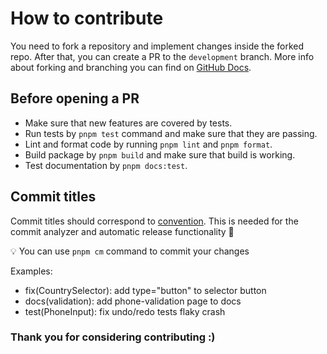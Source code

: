 # How to contribute

You need to fork a repository and implement changes inside the forked repo. After that, you can create a PR to the `development` branch.
More info about forking and branching you can find on [GitHub Docs](https://docs.github.com/en/get-started/quickstart/contributing-to-projects).

## Before opening a PR

- Make sure that new features are covered by tests.
- Run tests by `pnpm test` command and make sure that they are passing.
- Lint and format code by running `pnpm lint` and `pnpm format`.
- Build package by `pnpm build` and make sure that build is working.
- Test documentation by `pnpm docs:test`.

## Commit titles

Commit titles should correspond to [convention](https://www.conventionalcommits.org/en/v1.0.0/).
This is needed for the commit analyzer and automatic release functionality 🙏

💡 You can use `pnpm cm` command to commit your changes

Examples:

- fix(CountrySelector): add type="button" to selector button
- docs(validation): add phone-validation page to docs
- test(PhoneInput): fix undo/redo tests flaky crash

### Thank you for considering contributing :)
